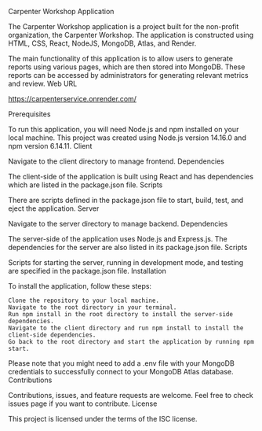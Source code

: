 Carpenter Workshop Application

The Carpenter Workshop application is a project built for the non-profit organization, the Carpenter Workshop. The application is constructed using HTML, CSS, React, NodeJS, MongoDB, Atlas, and Render.

The main functionality of this application is to allow users to generate reports using various pages, which are then stored into MongoDB. These reports can be accessed by administrators for generating relevant metrics and review.
Web URL

https://carpenterservice.onrender.com/

Prerequisites

To run this application, you will need Node.js and npm installed on your local machine. This project was created using Node.js version 14.16.0 and npm version 6.14.11.
Client

Navigate to the client directory to manage frontend.
Dependencies

The client-side of the application is built using React and has dependencies which are listed in the package.json file.
Scripts

There are scripts defined in the package.json file to start, build, test, and eject the application.
Server

Navigate to the server directory to manage backend.
Dependencies

The server-side of the application uses Node.js and Express.js. The dependencies for the server are also listed in its package.json file.
Scripts

Scripts for starting the server, running in development mode, and testing are specified in the package.json file.
Installation

To install the application, follow these steps:

    Clone the repository to your local machine.
    Navigate to the root directory in your terminal.
    Run npm install in the root directory to install the server-side dependencies.
    Navigate to the client directory and run npm install to install the client-side dependencies.
    Go back to the root directory and start the application by running npm start.

Please note that you might need to add a .env file with your MongoDB credentials to successfully connect to your MongoDB Atlas database.
Contributions

Contributions, issues, and feature requests are welcome. Feel free to check issues page if you want to contribute.
License

This project is licensed under the terms of the ISC license.
